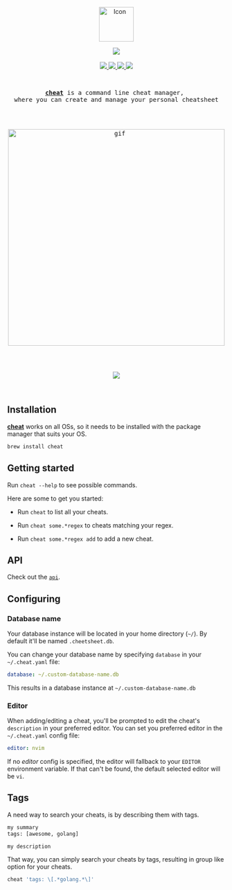 <p align="center">
  <img src="https://raw.githubusercontent.com/darrikonn/cheat/master/img/cheat.png" width=80 alt="Icon"/>
</p>

<p align="center">
  <img src="https://user-images.githubusercontent.com/5694851/67482097-be2ecc80-f652-11e9-899d-1d9750929b7e.png" />
  <br />
  <br />
  <a href="https://pypi.org/project/cheat/">
    <img src="https://img.shields.io/pypi/v/cheat.svg?style=flat-square"/>
  </a>
  <a href="https://pypi.org/project/cheat/">
    <img src="https://img.shields.io/pypi/dm/cheat?style=flat-square"/>
  </a>
  <a href="https://github.com/darrikonn/cheat/blob/master/LICENSE">
    <img src="https://img.shields.io/badge/Licence-MIT-yellow.svg?longCache=true&style=flat-square"/>
  </a>
  <a href="https://www.python.org/">
    <img src="https://img.shields.io/badge/Made With-Go-red.svg?longCache=true&style=flat-square"/>
  </a>
</h3>

<pre>
  <p align="center"><a href="https://pypi.org/project/cheat/"><strong>cheat</strong></a> is a command line cheat manager, <br/>where you can create and manage your personal cheatsheet</p>
  <p align="center"><img class="img-responsive" width="500" src="https://raw.githubusercontent.com/darrikonn/cheat/master/img/cheat.gif" alt="gif"/></p>
  <p align="center"><a href="https://circleci.com/gh/darrikonn/cheat"><img src="https://circleci.com/gh/darrikonn/cheat.svg?style=svg" /></a></p>
</pre>


## Installation
[**cheat**](https://pypi.org/project/cheat/) works on all OSs, so it needs to be installed with the package manager that suits your OS.
```bash
brew install cheat
```

## Getting started
Run `cheat --help` to see possible commands.

Here are some to get you started:
- Run `cheat` to list all your cheats.

- Run `cheat some.*regex` to cheats matching your regex.

- Run `cheat some.*regex add` to add a new cheat.


## API
Check out the [`api`](https://github.com/darrikonn/cheat/blob/master/API.md).

## Configuring
### Database name
Your database instance will be located in your home directory (`~/`).
By default it'll be named `.cheetsheet.db`.

You can change your database name by specifying `database` in your `~/.cheat.yaml` file:
```yaml
database: ~/.custom-database-name.db
```
This results in a database instance at `~/.custom-database-name.db`

### Editor
When adding/editing a cheat, you'll be prompted to edit the cheat's `description` in your preferred editor. You can set you preferred editor in the `~/.cheat.yaml` config file:
```yaml
editor: nvim
```
If no *editor* config is specified, the editor will fallback to your `EDITOR` environment variable. If that can't be found, the default selected editor will be `vi`.

## Tags
A need way to search your cheats, is by describing them with tags.
```txt
my summary
tags: [awesome, golang]

my description
```
That way, you can simply search your cheats by tags, resulting in group like option for your cheats.
```bash
cheat 'tags: \[.*golang.*\]'
```
